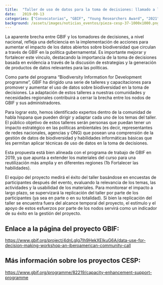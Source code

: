 ```yaml
---
title:  "Taller de uso de datos para la toma de decisiones: llamado a la comunidad iberoamericana"
date:   2019-09-13
categories: ["Convocatorias", "GBIF", "Young Researchers Award", "2021"]
background: /assets/images/noticias_eventos/pieza-cesp-37-1000x1000.png
---
```


La aparente brecha entre GBIF y los tomadores de decisiones, a nivel nacional, refleja una deficiencia en la implementación de acciones para aumentar el impacto de los datos abiertos sobre biodiversidad que circulan a través de GBIF en la política gubernamental. Es importante mejorar y fortalecer este vínculo, destacando la importancia de la toma de decisiones basada en evidencia a través de la discusión de estrategias y la generación de productos de datos relevantes para las políticas.

Como parte del programa “Biodiversity Information for Development programme”, GBIF ha dirigido una serie de talleres y capacitaciones para promover y aumentar el uso de datos sobre biodiversidad en la toma de decisiones. La adaptación de estos talleres a nuestras comunidades y necesidades regionales contribuirá a cerrar la brecha entre los nodos de GBIF y sus administradores.

Para lograr esto, hemos identificado expertos dentro de la comunidad de habla hispana que pueden dirigir y adaptar cada uno de los temas del taller. El público objetivo de estos talleres serán personas que puedan tener un impacto estratégico en las políticas ambientales (es decir, representantes de redes nacionales, agencias y ONG) que posean una comprensión de la gestión de datos de biodiversidad y habilidades informáticas básicas que les permitan aplicar técnicas de uso de datos en la toma de decisiones.

Esta propuesta está bien alineada con el programa de trabajo de GBIF en 2019, ya que apunta a extender los materiales del curso para una reutilización más amplia y en diferentes regiones (1b Fortalecer las habilidades).

El equipo del proyecto medirá el éxito del taller basándose en encuestas de participantes después del evento, evaluando la relevancia de los temas, las actividades y la usabilidad de los materiales. Para monitorear el impacto a largo plazo, se supervizará la replicación del taller por parte de los participantes (ya sea en parte o en su totalidad). Si bien la replicación del taller se encuentra fuera del alcance temporal del proyecto, el estímulo y el apoyo de estos esfuerzos por parte de los nodos servirá como un indicador de su éxito en la gestión del proyecto.

## Enlace a la página del proyecto GBIF:
https://www.gbif.org/project/4dnLgIg7Ih9HekXEIkuG6A/data-use-for-decision-making-workshop-an-iberoamerican-community-call

## Más información sobre los proyectos CESP:
https://www.gbif.org/programme/82219/capacity-enhancement-support-programme


